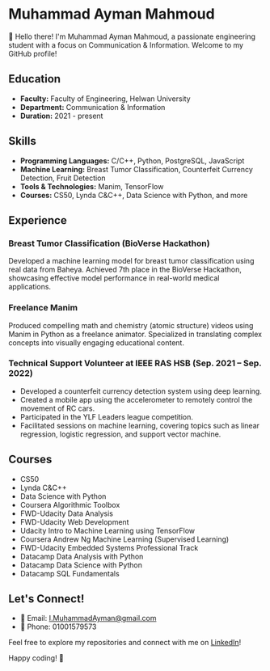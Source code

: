 # Muhammad Ayman Mahmoud

👋 Hello there! I'm Muhammad Ayman Mahmoud, a passionate engineering student with a focus on Communication & Information. Welcome to my GitHub profile!

## Education
- **Faculty:** Faculty of Engineering, Helwan University
- **Department:** Communication & Information
- **Duration:** 2021 - present

## Skills
- **Programming Languages:** C/C++, Python, PostgreSQL, JavaScript
- **Machine Learning:** Breast Tumor Classification, Counterfeit Currency Detection, Fruit Detection
- **Tools & Technologies:** Manim, TensorFlow
- **Courses:** CS50, Lynda C&C++, Data Science with Python, and more

## Experience

### Breast Tumor Classification (BioVerse Hackathon)
Developed a machine learning model for breast tumor classification using real data from Baheya. Achieved 7th place in the BioVerse Hackathon, showcasing effective model performance in real-world medical applications.

### Freelance Manim
Produced compelling math and chemistry (atomic structure) videos using Manim in Python as a freelance animator. Specialized in translating complex concepts into visually engaging educational content.

### Technical Support Volunteer at IEEE RAS HSB (Sep. 2021 – Sep. 2022)
- Developed a counterfeit currency detection system using deep learning.
- Created a mobile app using the accelerometer to remotely control the movement of RC cars.
- Participated in the YLF Leaders league competition.
- Facilitated sessions on machine learning, covering topics such as linear regression, logistic regression, and support vector machine.

## Courses
- CS50
- Lynda C&C++
- Data Science with Python
- Coursera Algorithmic Toolbox
- FWD-Udacity Data Analysis
- FWD-Udacity Web Development
- Udacity Intro to Machine Learning using TensorFlow
- Coursera Andrew Ng Machine Learning (Supervised Learning)
- FWD-Udacity Embedded Systems Professional Track
- Datacamp Data Analysis with Python
- Datacamp Data Science with Python
- Datacamp SQL Fundamentals

## Let's Connect!
- 📧 Email: I.MuhammadAyman@gmail.com
- 📱 Phone: 01001579573

Feel free to explore my repositories and connect with me on [LinkedIn](#)!

Happy coding! 🚀
